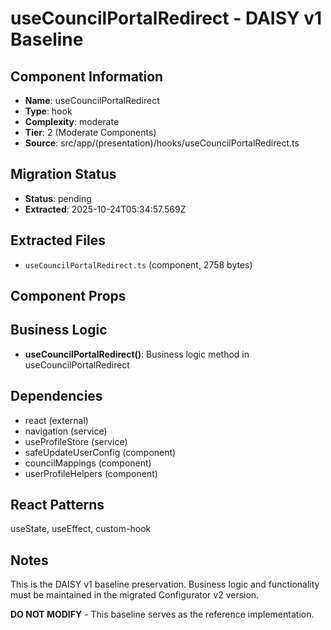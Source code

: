 # useCouncilPortalRedirect - DAISY v1 Baseline

## Component Information

- **Name**: useCouncilPortalRedirect
- **Type**: hook
- **Complexity**: moderate
- **Tier**: 2 (Moderate Components)
- **Source**: src/app/(presentation)/hooks/useCouncilPortalRedirect.ts

## Migration Status

- **Status**: pending
- **Extracted**: 2025-10-24T05:34:57.569Z

## Extracted Files

- `useCouncilPortalRedirect.ts` (component, 2758 bytes)

## Component Props



## Business Logic

- **useCouncilPortalRedirect()**: Business logic method in useCouncilPortalRedirect

## Dependencies

- react (external)
- navigation (service)
- useProfileStore (service)
- safeUpdateUserConfig (component)
- councilMappings (component)
- userProfileHelpers (component)

## React Patterns

useState, useEffect, custom-hook

## Notes

This is the DAISY v1 baseline preservation. Business logic and functionality
must be maintained in the migrated Configurator v2 version.

**DO NOT MODIFY** - This baseline serves as the reference implementation.
